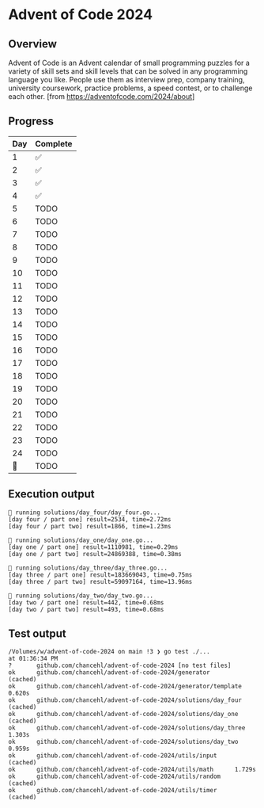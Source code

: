 # Advent of Code 2024

## Overview

Advent of Code is an Advent calendar of small programming puzzles for a variety of skill sets and skill levels that can be solved in any programming language you like. People use them as interview prep, company training, university coursework, practice problems, a speed contest, or to challenge each other. [from https://adventofcode.com/2024/about]

## Progress

| Day | Complete |
| --- | -------- |
| 1   | ✅       |
| 2   | ✅       |
| 3   | ✅       |
| 4   | ✅       |
| 5   | TODO     |
| 6   | TODO     |
| 7   | TODO     |
| 8   | TODO     |
| 9   | TODO     |
| 10  | TODO     |
| 11  | TODO     |
| 12  | TODO     |
| 13  | TODO     |
| 14  | TODO     |
| 15  | TODO     |
| 16  | TODO     |
| 17  | TODO     |
| 18  | TODO     |
| 19  | TODO     |
| 20  | TODO     |
| 21  | TODO     |
| 22  | TODO     |
| 23  | TODO     |
| 24  | TODO     |
| 🎅  | TODO     |

## Execution output

```
🧝 running solutions/day_four/day_four.go...
[day four / part one] result=2534, time=2.72ms
[day four / part two] result=1866, time=1.23ms

🎄 running solutions/day_one/day_one.go...
[day one / part one] result=1110981, time=0.29ms
[day one / part two] result=24869388, time=0.38ms

🎅 running solutions/day_three/day_three.go...
[day three / part one] result=183669043, time=0.75ms
[day three / part two] result=59097164, time=13.96ms

🎅 running solutions/day_two/day_two.go...
[day two / part one] result=442, time=0.68ms
[day two / part two] result=493, time=0.68ms
```

## Test output

```
/Volumes/w/advent-of-code-2024 on main !3 ❯ go test ./...                                                    at 01:36:34 PM
?       github.com/chancehl/advent-of-code-2024 [no test files]
ok      github.com/chancehl/advent-of-code-2024/generator       (cached)
ok      github.com/chancehl/advent-of-code-2024/generator/template      0.620s
ok      github.com/chancehl/advent-of-code-2024/solutions/day_four      (cached)
ok      github.com/chancehl/advent-of-code-2024/solutions/day_one       (cached)
ok      github.com/chancehl/advent-of-code-2024/solutions/day_three     1.303s
ok      github.com/chancehl/advent-of-code-2024/solutions/day_two       0.959s
ok      github.com/chancehl/advent-of-code-2024/utils/input     (cached)
ok      github.com/chancehl/advent-of-code-2024/utils/math      1.729s
ok      github.com/chancehl/advent-of-code-2024/utils/random    (cached)
ok      github.com/chancehl/advent-of-code-2024/utils/timer     (cached)
```
